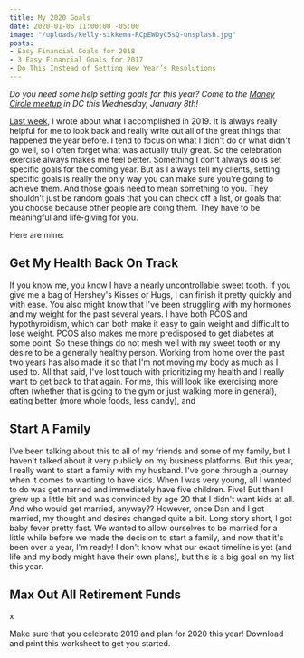 ```yaml
---
title: My 2020 Goals
date: 2020-01-06 11:00:00 -05:00
image: "/uploads/kelly-sikkema-RCpEWDyC5sQ-unsplash.jpg"
posts:
- Easy Financial Goals for 2018
- 3 Easy Financial Goals for 2017
- Do This Instead of Setting New Year’s Resolutions
---
```


*Do you need some help setting goals for this year? Come to the [Money Circle meetup](https://www.eventbrite.com/e/money-circle-setting-goals-for-2020-tickets-85874237155) in DC this Wednesday, January 8th!*

[Last week](https://www.maggiegermano.com/blog/celebrating-my-2019-wins/), I wrote about what I accomplished in 2019. It is always really helpful for me to look back and really write out all of the great things that happened the year before. I tend to focus on what I didn't do or what didn't go well, so I often forget what was actually truly great. So the celebration exercise always makes me feel better. Something I don't always do is set specific goals for the coming year. But as I always tell my clients, setting specific goals is really the only way you can make sure you're going to achieve them. And those goals need to mean something to you. They shouldn't just be random goals that you can check off a list, or goals that you choose because other people are doing them. They have to be meaningful and life-giving for you. 

Here are mine:

## Get My Health Back On Track

If you know me, you know I have a nearly uncontrollable sweet tooth. If you give me a bag of Hershey's Kisses or Hugs, I can finish it pretty quickly and with ease. You also might know that I've been struggling with my hormones and my weight for the past several years. I have both PCOS and hypothyroidism, which can both make it easy to gain weight and difficult to lose weight. PCOS also makes me more predisposed to get diabetes at some point. So these things do not mesh well with my sweet tooth or my desire to be a generally healthy person. Working from home over the past two years has also made it so that I'm not moving my body as much as I used to. All that said, I've lost touch with prioritizing my health and I really want to get back to that again. For me, this will look like exercising more often (whether that is going to the gym or just walking more in general), eating better (more whole foods, less candy), and 

## Start A Family

I've been talking about this to all of my friends and some of my family, but I haven't talked about it very publicly on my business platforms. But this year, I really want to start a family with my husband. I've gone through a journey when it comes to wanting to have kids. When I was very young, all I wanted to do was get married and immediately have five children. Five! But then I grew up a little bit and was convinced by age 20 that I didn't want kids at all. And who would get married, anyway?? However, once Dan and I got married, my thought and desires changed quite a bit. Long story short, I got baby fever pretty fast. We wanted to allow ourselves to be married for a little while before we made the decision to start a family, and now that it's been over a year, I'm ready! I don't know what our exact timeline is yet (and life and my body might have their own plans), but this is a big goal on my list this year.

## Max Out All Retirement Funds

x

Make sure that you celebrate 2019 and plan for 2020 this year! Download and print this worksheet to get you started. 